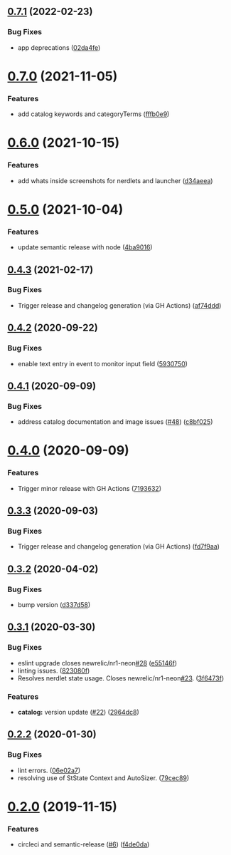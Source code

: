 ## [0.7.1](https://github.com/newrelic/nr1-neon/compare/v0.7.0...v0.7.1) (2022-02-23)


### Bug Fixes

* app deprecations ([02da4fe](https://github.com/newrelic/nr1-neon/commit/02da4feb440b0bbb4bb1bd4bda3d0852083bfaba))

# [0.7.0](https://github.com/newrelic/nr1-neon/compare/v0.6.0...v0.7.0) (2021-11-05)


### Features

* add catalog keywords and categoryTerms ([fffb0e9](https://github.com/newrelic/nr1-neon/commit/fffb0e93f3a39e00780c95055113e9a2655a6e00))

# [0.6.0](https://github.com/newrelic/nr1-neon/compare/v0.5.0...v0.6.0) (2021-10-15)


### Features

* add whats inside screenshots for nerdlets and launcher ([d34aeea](https://github.com/newrelic/nr1-neon/commit/d34aeea9d998f4487e59f7eab62b7f3ca205ee3e))

# [0.5.0](https://github.com/newrelic/nr1-neon/compare/v0.4.3...v0.5.0) (2021-10-04)


### Features

* update semantic release with node ([4ba9016](https://github.com/newrelic/nr1-neon/commit/4ba90168dcc6c4ee663320952edba04eb9a68395))

## [0.4.3](https://github.com/newrelic/nr1-neon/compare/v0.4.2...v0.4.3) (2021-02-17)


### Bug Fixes

* Trigger release and changelog generation (via GH Actions) ([af74ddd](https://github.com/newrelic/nr1-neon/commit/af74ddd2c363d01ded5e72f0b23fb6a31b149d46))

## [0.4.2](https://github.com/newrelic/nr1-neon/compare/v0.4.1...v0.4.2) (2020-09-22)


### Bug Fixes

* enable text entry in event to monitor input field ([5930750](https://github.com/newrelic/nr1-neon/commit/5930750dbef410f3fc20624ab3d5695dc06bd70f))

## [0.4.1](https://github.com/newrelic/nr1-neon/compare/v0.4.0...v0.4.1) (2020-09-09)


### Bug Fixes

* address catalog documentation and image issues ([#48](https://github.com/newrelic/nr1-neon/issues/48)) ([c8bf025](https://github.com/newrelic/nr1-neon/commit/c8bf02525e2ea2d18ebf69f45fb16a4c2b59e100))

# [0.4.0](https://github.com/newrelic/nr1-neon/compare/v0.3.3...v0.4.0) (2020-09-09)


### Features

* Trigger minor release with GH Actions ([7193632](https://github.com/newrelic/nr1-neon/commit/71936322ea210bd6c4178569fe90b0f69cc5bf3a))

## [0.3.3](https://github.com/newrelic/nr1-neon/compare/v0.3.2...v0.3.3) (2020-09-03)


### Bug Fixes

* Trigger release and changelog generation (via GH Actions) ([fd7f9aa](https://github.com/newrelic/nr1-neon/commit/fd7f9aa9263699e4fe99cb57e1895c2fdbfe3ee1))

## [0.3.2](https://github.com/newrelic/nr1-neon/compare/v0.3.1...v0.3.2) (2020-04-02)


### Bug Fixes

* bump version ([d337d58](https://github.com/newrelic/nr1-neon/commit/d337d587acc3a68a3a6ca1c467e39be8dc0e691e))

## [0.3.1](https://github.com/newrelic/nr1-neon/compare/v0.3.0...v0.3.1) (2020-03-30)

### Bug Fixes

- eslint upgrade closes newrelic/nr1-neon[#28](https://github.com/newrelic/nr1-neon/issues/28) ([e55146f](https://github.com/newrelic/nr1-neon/commit/e55146f823db6eeec18fe939e1b16e216201c7b5))
- linting issues. ([823080f](https://github.com/newrelic/nr1-neon/commit/823080fc38d87092519349f1a0163c45fad8022b))
- Resolves nerdlet state usage. Closes newrelic/nr1-neon[#23](https://github.com/newrelic/nr1-neon/issues/23). ([3f6473f](https://github.com/newrelic/nr1-neon/commit/3f6473f29cb4f331284d063029f7f34d4c1ca835))

### Features

- **catalog:** version update ([#22](https://github.com/newrelic/nr1-neon/issues/22)) ([2964dc8](https://github.com/newrelic/nr1-neon/commit/2964dc897120da0998b3cfb65a575d649c141f67))

## [0.2.2](https://github.com/newrelic/nr1-neon/compare/v0.2.1...v0.2.2) (2020-01-30)

### Bug Fixes

- lint errors. ([06e02a7](https://github.com/newrelic/nr1-neon/commit/06e02a7cdea19ab682a16b2a5280e713334f0cf7))
- resolving use of StState Context and AutoSizer. ([79cec89](https://github.com/newrelic/nr1-neon/commit/79cec8991160e973a681bf2b5c75e47cda6d5145))

# [0.2.0](https://github.com/newrelic/nr1-neon/compare/v0.1.1...v0.2.0) (2019-11-15)

### Features

- circleci and semantic-release ([#6](https://github.com/newrelic/nr1-neon/issues/6)) ([f4de0da](https://github.com/newrelic/nr1-neon/commit/f4de0daac9bcfd1d4119cae62e07746e941b4cd5))
